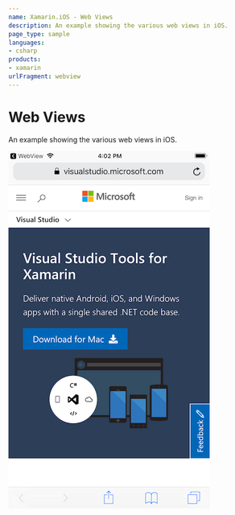 ```yaml
---
name: Xamarin.iOS - Web Views
description: An example showing the various web views in iOS.
page_type: sample
languages:
- csharp
products:
- xamarin
urlFragment: webview
---
```

# Web Views

An example showing the various web views in iOS.

![App showing web view with Xamarin website](Screenshots/safari.png)
